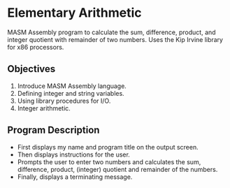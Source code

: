 # Elementary Arithmetic
MASM Assembly program to calculate the sum, difference, product, and integer quotient with remainder of two numbers. Uses the Kip Irvine library for x86 processors.

## Objectives
1. Introduce MASM Assembly language.
2. Defining integer and string variables.
3. Using library procedures for I/O.
4. Integer arithmetic.

## Program Description
- First displays my name and program title on the output screen. 
- Then displays instructions for the user. 
- Prompts the user to enter two numbers and calculates the sum, difference, product, (integer) quotient and remainder of the numbers.
- Finally, displays a terminating message.

